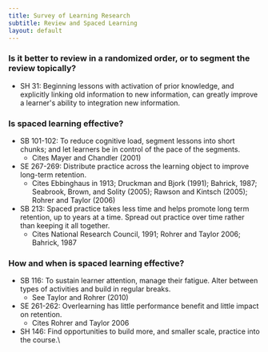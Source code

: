 ```yaml
---
title: Survey of Learning Research
subtitle: Review and Spaced Learning
layout: default
---
```


### Is it better to review in a randomized order, or to segment the review topically?

- SH 31: Beginning lessons with activation of prior knowledge, and explicitly linking old information to new information, can greatly improve a learner's ability to integration new information.

### Is spaced learning effective?

- SB 101-102: To reduce cognitive load, segment lessons into short chunks; and let learners be in control of the pace of the segments.
    - Cites Mayer and Chandler (2001)
- SE 267-269: Distribute practice across the learning object to improve long-term retention.
    - Cites Ebbinghaus in 1913; Druckman and Bjork (1991); Bahrick, 1987; Seabrook, Brown, and Solity (2005); Rawson and Kintsch (2005); Rohrer and Taylor (2006)
- SB 213: Spaced practice takes less time and helps promote long term retention, up to years at a time. Spread out practice over time rather than keeping it all together.
    - Cites National Research Council, 1991; Rohrer and Taylor 2006; Bahrick, 1987

### How and when is spaced learning effective?

- SB 116: To sustain learner attention, manage their fatigue. Alter between types of activities and build in regular breaks.
    - See Taylor and Rohrer (2010)
- SE 261-262: Overlearning has little performance benefit and little impact on retention.
    - Cites Rohrer and Taylor 2006
- SH 146: Find opportunities to build more, and smaller scale, practice into the course.\
